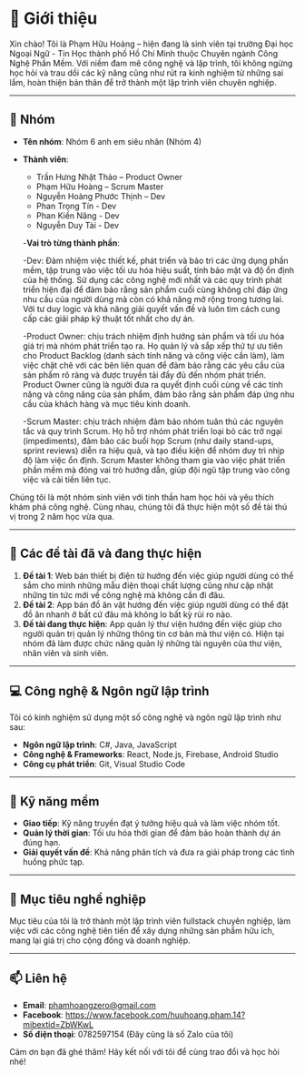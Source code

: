 # 👋 Giới thiệu

Xin chào! Tôi là Phạm Hữu Hoàng – hiện đang là sinh viên tại trường Đại học Ngoại Ngữ - Tin Học thành phố Hồ Chí Minh thuộc Chuyên ngành Công Nghệ Phần Mềm. Với niềm đam mê công nghệ và lập trình, tôi không ngừng học hỏi và trau dồi các kỹ năng cũng như rút ra kinh nghiệm từ những sai lầm, hoàn thiện bản thân để trở thành một lập trình viên chuyên nghiệp.

---

## 👥 Nhóm

- **Tên nhóm**: Nhóm 6 anh em siêu nhân (Nhóm 4)
- **Thành viên**:
  - Trần Hưng Nhật Thảo – Product Owner
  - Phạm Hữu Hoàng – Scrum Master
  - Nguyễn Hoàng Phước Thịnh – Dev
  - Phan Trọng Tín - Dev
  - Phan Kiến Năng - Dev
  - Nguyễn Duy Tài - Dev
  
  -**Vai trò từng thành phần**:
 
    -Dev: Đảm nhiệm việc thiết kế, phát triển và bảo trì các ứng dụng phần mềm, tập trung vào việc tối ưu hóa hiệu suất, tính bảo mật và độ ổn định của hệ thống. Sử dụng các công nghệ mới nhất và các quy trình phát triển hiện đại để đảm bảo rằng sản phẩm cuối cùng không chỉ đáp ứng nhu cầu của người dùng mà còn có khả năng mở rộng trong tương lai. Với tư duy logic và khả năng giải quyết vấn đề và luôn tìm cách cung cấp các giải pháp kỹ thuật tốt nhất cho dự án.

    -Product Owner: chịu trách nhiệm định hướng sản phẩm và tối ưu hóa giá trị mà nhóm phát triển tạo ra. Họ quản lý và sắp xếp thứ tự ưu tiên cho Product Backlog (danh sách tính năng và công việc cần làm), làm việc chặt chẽ với các bên liên quan để đảm bảo rằng các yêu cầu của sản phẩm rõ ràng và được truyền tải đầy đủ đến nhóm phát triển. Product Owner cũng là người đưa ra quyết định cuối cùng về các tính năng và công năng của sản phẩm, đảm bảo rằng sản phẩm đáp ứng nhu cầu của khách hàng và mục tiêu kinh doanh.
  
    -Scrum Master: chịu trách nhiệm đảm bảo nhóm tuân thủ các nguyên tắc và quy trình Scrum. Họ hỗ trợ nhóm phát triển loại bỏ các trở ngại (impediments), đảm bảo các buổi họp Scrum (như daily stand-ups, sprint reviews) diễn ra hiệu quả, và tạo điều kiện để nhóm duy trì nhịp độ làm việc ổn định. Scrum Master không tham gia vào việc phát triển phần mềm mà đóng vai trò hướng dẫn, giúp đội ngũ tập trung vào công việc và cải tiến liên tục.

Chúng tôi là một nhóm sinh viên với tinh thần ham học hỏi và yêu thích khám phá công nghệ. Cùng nhau, chúng tôi đã thực hiện một số đề tài thú vị trong 2 năm học vừa qua.

---

## 📝 Các đề tài đã và đang thực hiện

1. **Đề tài 1**: Web bán thiết bị điện tử hướng đến việc giúp người dùng có thể sắm cho mình những mẫu điện thoại chất lượng cũng như cập nhật những tin tức mới về công nghệ mà không cần đi đâu.
2. **Đề tài 2**: App bán đồ ăn vặt hướng đến việc giúp người dùng có thể đặt đồ ăn nhanh ở bất cứ đâu mà không lo bất kỳ rủi ro nào.
3. **Đề tài đang thực hiện**: App quản lý thư viện hướng đến việc giúp cho người quản trị quản lý những thông tin cơ bản mà thư viện có. Hiện tại nhóm đã làm được chức năng quản lý những tài nguyên của thư viện, nhân viên và sinh viên.

---

## 💻 Công nghệ & Ngôn ngữ lập trình

Tôi có kinh nghiệm sử dụng một số công nghệ và ngôn ngữ lập trình như sau:

- **Ngôn ngữ lập trình**: C#, Java, JavaScript
- **Công nghệ & Frameworks**: React, Node.js, Firebase, Android Studio
- **Công cụ phát triển**: Git, Visual Studio Code

---

## 🧩 Kỹ năng mềm
- **Giao tiếp**: Kỹ năng truyền đạt ý tưởng hiệu quả và làm việc nhóm tốt.
- **Quản lý thời gian**: Tối ưu hóa thời gian để đảm bảo hoàn thành dự án đúng hạn.
- **Giải quyết vấn đề**: Khả năng phân tích và đưa ra giải pháp trong các tình huống phức tạp.

---

## 🌟 Mục tiêu nghề nghiệp
Mục tiêu của tôi là trở thành một lập trình viên fullstack chuyên nghiệp, làm việc với các công nghệ tiên tiến để xây dựng những sản phẩm hữu ích, mang lại giá trị cho cộng đồng và doanh nghiệp.

---

## 📫 Liên hệ

- **Email**: phamhoangzero@gmail.com
- **Facebook**: https://www.facebook.com/huuhoang.pham.14?mibextid=ZbWKwL
- **Số điện thoại**: 0782597154 (Đây cũng là số Zalo của tôi) 

Cảm ơn bạn đã ghé thăm! Hãy kết nối với tôi để cùng trao đổi và học hỏi nhé!
